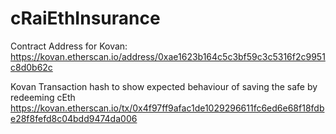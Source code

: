 # cRaiEthInsurance

Contract Address for Kovan: https://kovan.etherscan.io/address/0xae1623b164c5c3bf59c3c5316f2c9951c8d0b62c

Kovan Transaction hash to show expected behaviour of saving the safe by redeeming cEth
https://kovan.etherscan.io/tx/0x4f97ff9afac1de1029296611fc6ed6e68f18fdbe28f8fefd8c04bdd9474da006
